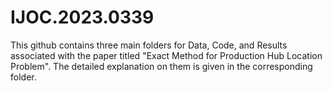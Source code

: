 # IJOC.2023.0339
This github contains three main folders for Data, Code, and Results associated with the paper titled "Exact Method for Production Hub Location Problem". The detailed explanation on them is given in the corresponding folder.
